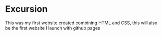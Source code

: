 # Excursion
 
This was my first website created combining HTML and CSS, this will also be the first website I launch with github pages
